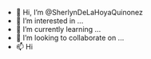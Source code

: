 - 👋 Hi, I’m @SherlynDeLaHoyaQuinonez
- 👀 I’m interested in ...
- 🌱 I’m currently learning ...
- 💞️ I’m looking to collaborate on ...
- 📫 Hi

<!---
SherlynDeLaHoyaQuinonez/SherlynDeLaHoyaQuinonez is a ✨ special ✨ repository because its `README.md` (this file) appears on your GitHub profile.
You can click the Preview link to take a look at your changes.
--->

